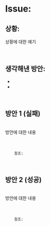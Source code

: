 <!-- 
author: Dailyscat
purpose: issue arrange
rules:
 (1) 헤더와 문단사이 
    <br/>
    <br/>
 (2) 코드가 작성되는 부분은 >로 정리
 (3) 참조는 해당 내용 바로 아래 
    <br/>
    <br/>
 (4) 명령어는 bold
 (5) 방안은 ## 안의 과정은 ###
-->

# Issue: 

## 상황:

상황에 대한 얘기

<br/>

## 생각해낸 방안:
+
+


<br/>

## 방안 1 (실패)
<br/>
  방안에 대한 내용
<br/>
<br/>
<br/>

        참조:
        
<br/>

## 방안 2 (성공)
<br/>
  방안에 대한 내용
<br/>
<br/>
<br/>

        참조:

<br/>

